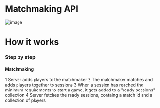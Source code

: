 # Matchmaking API

![image](https://user-images.githubusercontent.com/17746816/197415960-9c9f6270-f600-46d0-8f32-46514ebd9b48.png)



# How it works

### Step by step

#### Matchmaking

1 Server adds players to the matchmaker
2 The matchmaker matches and adds players together to sessions
3 When a session has reached the minimum requirements to start a game, it gets added to a "ready sessions" collection
4 Server fetches the ready sessions, containg a match id and a collection of players
